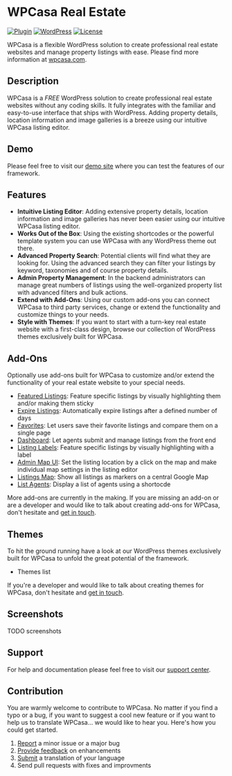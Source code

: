 # WPCasa Real Estate #
[![Plugin](https://img.shields.io/badge/wp.org-v1.0.0-blue.svg?style=flat-square)](https://wordpress.org/plugins/wpcasa/) [![WordPress](https://img.shields.io/wordpress/v/akismet.svg?style=flat-square)](https://codex.wordpress.org/Version_4.3) [![License](https://img.shields.io/badge/license-GPL%202.0%2B-lightgrey.svg?style=flat-square)](https://github.com/wpsight/wpcasa/blob/master/LICENSE)

WPCasa is a flexible WordPress solution to create professional real estate websites and manage property listings with ease. Please find more information at [wpcasa.com](https://wpcasa.com).

## Description
WPCasa is a *FREE* WordPress solution to create professional real estate websites without any coding skills. It fully integrates with the familiar and easy-to-use interface that ships with WordPress. Adding property details, location information and image galleries is a breeze using our intuitive WPCasa listing editor.

## Demo
Please feel free to visit our [demo site](http://demo.wpcasa.com/) where you can test the features of our framework.

## Features
* **Intuitive Listing Editor**: Adding extensive property details, location information and image galleries has never been easier using our intuitive WPCasa listing editor.
* **Works Out of the Box**: Using the existing shortcodes or the powerful template system you can use WPCasa with any WordPress theme out there.
* **Advanced Property Search**: Potential clients will find what they are looking for. Using the advanced search they can filter your listings by keyword, taxonomies and of course property details.
* **Admin Property Management**: In the backend administrators can manage great numbers of listings using the well-organized property list with advanced filters and bulk actions.
* **Extend with Add-Ons**: Using our custom add-ons you can connect WPCasa to third party services, change or extend the functionality and customize things to your needs.
* **Style with Themes**: If you want to start with a turn-key real estate website with a first-class design, browse our collection of WordPress themes exclusively built for WPCasa.

## Add-Ons
Optionally use add-ons built for WPCasa to customize and/or extend the functionality of your real estate website to your special needs.

* [Featured Listings](https://wpcasa.com/add-ons/wpcasa-featured-listings): Feature specific listings by visually highlighting them and/or making them sticky
* [Expire Listings](https://wpcasa.com/add-ons/wpcasa-expire-listings): Automatically expire listings after a defined number of days
* [Favorites](https://wpcasa.com/add-ons/wpcasa-favorites): Let users save their favorite listings and compare them on a single page
* [Dashboard](https://wpcasa.com/add-ons/wpcasa-dashboard): Let agents submit and manage listings from the front end
* [Listing Labels](https://wpcasa.com/add-ons/wpcasa-listing-labels): Feature specific listings by visually highlighting with a label
* [Admin Map UI](https://wpcasa.com/add-ons/wpcasa-admin-map-ui): Set the listing location by a click on the map and make individual map settings in the listing editor
* [Listings Map](https://wpcasa.com/add-ons/wpcasa-listings-map): Show all listings as markers on a central Google Map
* [List Agents](https://wpcasa.com/add-ons/wpcasa-list-agents): Display a list of agents using a shortocde

More add-ons are currently in the making. If you are missing an add-on or are a developer and would like to talk about creating add-ons for WPCasa, don't hesitate and [get in touch](https://wpcasa.com/contact).

## Themes
To hit the ground running have a look at our WordPress themes exclusively built for WPCasa to unfold the great potential of the framework.

* Themes list

If you're a developer and would like to talk about creating themes for WPCasa, don't hesitate and [get in touch](https://wpcasa.com/contact).

## Screenshots

TODO screenshots

## Support

For help and documentation please feel free to visit our [support center](https://wpcasa.com/support).

## Contribution

You are warmly welcome to contribute to WPCasa. No matter if you find a typo or a bug, if you want to suggest a cool new feature or if you want to help us to translate WPCasa... we would like to hear you. Here's how you could get started.

1. [Report](https://github.com/wpsight/wpcasa/issues) a minor issue or a major bug
2. [Provide feedback](https://github.com/wpsight/wpcasa/issues?direction=desc&labels=Enhancement&page=1&sort=created&state=open) on enhancements
3. [Submit](https://wpcasa.com/contact) a translation of your language
4. Send pull requests with fixes and improvments